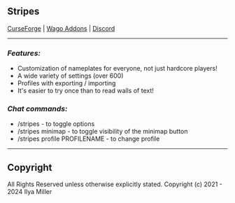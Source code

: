 ## Stripes

[CurseForge](https://www.curseforge.com/wow/addons/stripes) | [Wago Addons](https://addons.wago.io/addons/stripes) | [Discord](https://discord.gg/rWy6KG94ec)

---

### ***Features:***
- Customization of nameplates for everyone, not just hardcore players!
- A wide variety of settings (over 600)
- Profiles with exporting / importing
- It's easier to try once than to read walls of text!

### ***Chat commands:***
- /stripes - to toggle options
- /stripes minimap - to toggle visibility of the minimap button
- /stripes profile PROFILENAME - to change profile
---

## Copyright

All Rights Reserved unless otherwise explicitly stated.
Copyright (c) 2021 - 2024 Ilya Miller
